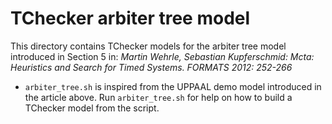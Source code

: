 # TChecker arbiter tree model

This directory contains TChecker models for the arbiter tree model introduced in Section 5 in:
*Martin Wehrle, Sebastian Kupferschmid:
Mcta: Heuristics and Search for Timed Systems. FORMATS 2012: 252-266*

- `arbiter_tree.sh` is inspired from the UPPAAL demo model introduced in the article above.
Run `arbiter_tree.sh` for help on how to build a TChecker model from the script.
